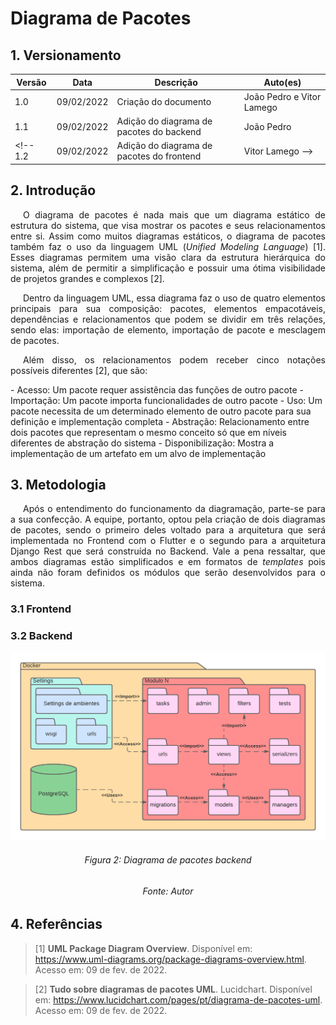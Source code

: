# Diagrama de Pacotes

## 1. Versionamento

Versão|Data|Descrição|Auto(es)
------|----|---------|--------
1.0   | 09/02/2022 | Criação do documento | João Pedro e Vitor Lamego
1.1   | 09/02/2022 | Adição do diagrama de pacotes do backend | João Pedro
<!-- 1.2   | 09/02/2022 | Adição do diagrama de pacotes do frontend | Vitor Lamego -->

## 2. Introdução
<p align="justify" style="text-indent: 20px">O diagrama de pacotes é nada mais que um diagrama estático de estrutura do sistema, que visa mostrar os pacotes e seus relacionamentos entre si. Assim como muitos diagramas estáticos, o diagrama de pacotes também faz o uso da linguagem UML (<i>Unified Modeling Language</i>) [1]. Esses diagramas permitem uma visão clara da estrutura hierárquica do sistema, além de permitir a simplificação e possuir uma ótima visibilidade de projetos grandes e complexos [2].</p>
<p align="justify" style="text-indent: 20px">Dentro da linguagem UML, essa diagrama faz o uso de quatro elementos principais para sua composição: pacotes, elementos empacotáveis, dependências e relacionamentos que podem se dividir em três relações, sendo elas: importação de elemento, importação de pacote e mesclagem de pacotes.</p>
<p align="justify" style="text-indent: 20px">Além disso, os relacionamentos podem receber cinco notações possíveis diferentes [2], que são:</p>
- Acesso: Um pacote requer assistência das funções de outro pacote
- Importação: Um pacote importa funcionalidades de outro pacote
- Uso: Um pacote necessita de um determinado elemento de outro pacote para sua definição e implementação completa
- Abstração: Relacionamento entre dois pacotes que representam o mesmo conceito só que em níveis diferentes de abstração do sistema
- Disponibilização: Mostra a implementação de um artefato em um alvo de implementação

## 3. Metodologia
<p align="justify" style="text-indent: 20px">Após o entendimento do funcionamento da diagramação, parte-se para a sua confecção. A equipe, portanto, optou pela criação de dois diagramas de pacotes, sendo o primeiro deles voltado para a arquitetura que será implementada no Frontend com o Flutter e o segundo para a arquitetura Django Rest que será construída no Backend. Vale a pena ressaltar, que ambos diagramas estão simplificados e em formatos de <i>templates</i> pois ainda não foram definidos os módulos que serão desenvolvidos para o sistema.</p>

### 3.1 Frontend
<!-- <img src="../../../assets/modelagem/estatica/.png" class="zoom"/>
<h6 align = "center">Figura 1: Diagrama de pacotes frontend</h6>
<h6 align = "center">Fonte: Autor</h6> -->

### 3.2 Backend
<img src="../../../assets/modelagem/estatica/backend.png" class="zoom"/>
<h6 align = "center">Figura 2: Diagrama de pacotes backend</h6>
<h6 align = "center">Fonte: Autor</h6>

## 4. Referências

> [1] **UML Package Diagram Overview**. Disponível em: <a href="https://www.uml-diagrams.org/package-diagrams-overview.html" target="_blanck">https://www.uml-diagrams.org/package-diagrams-overview.html</a>. Acesso em: 09 de fev. de 2022.

> [2] **Tudo sobre diagramas de pacotes UML**. Lucidchart. Disponível em: <a href="https://www.lucidchart.com/pages/pt/diagrama-de-pacotes-uml" target="_blanck">https://www.lucidchart.com/pages/pt/diagrama-de-pacotes-uml</a>. Acesso em: 09 de fev. de 2022.
